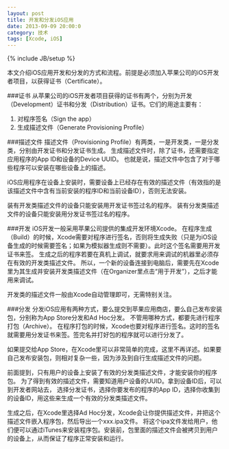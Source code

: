 ```yaml
---
layout: post
title: 开发和分发iOS应用
date: 2013-09-09 20:00:0
category: 技术
tags: [Xcode, iOS]
---
```

{% include JB/setup %}

本文介绍iOS应用开发和分发的方式和流程。前提是必须加入苹果公司的iOS开发者项目，以获得证书（Certificate）。

<!--more-->

###证书
从苹果公司的iOS开发者项目获得的证书有两个，分别为开发（Development）证书和分发（Distribution）证书。它们的用途主要有：
1. 对程序签名（Sign the app）
2. 生成描述文件（Generate Provisioning Profile）

###描述文件
描述文件（Provisioning Profile）有两类，一是开发类，一是分发类，分别由开发证书和分发证书生成。
生成描述文件时，除了证书，还需要指定应用程序的App ID和设备的Device UUID。
也就是说，描述文件中包含了对于哪些程序可以安装在哪些设备上的描述。

iOS应用程序在设备上安装时，需要设备上已经存在有效的描述文件（有效指的是该描述文件中含有当前安装的程序ID和当前设备ID），否则无法安装。

装有开发类描述文件的设备只能安装用开发证书签过名的程序。
装有分发类描述文件的设备只能安装用分发证书签过名的程序。

###开发
iOS开发一般采用苹果公司提供的集成开发环境Xcode。
在程序生成（Build）的时候，Xcode需要对程序进行签名，否则将生成失败（只是为iOS设备生成的时候需要签名；如果为模拟器生成则不需要）。此时这个签名需要用开发证书来签。
生成之后的程序若要在真机上调试，就要求用来调试的机器里必须存在有效的开发类描述文件。
所以，一个新的设备连接到电脑后，需要先在Xcode里为其生成并安装开发类描述文件（在Organizer里点击“用于开发”），之后才能用来调试。

开发类的描述文件一般由Xcode自动管理即可，无需特别关注。

###分发
分发iOS应用有两种方式，要么提交到苹果应用商店，要么自己发布安装包，分别称为App Store分发和Ad Hoc分发。
不管用哪种方式，都要先进行程序打包（Archive）。
在程序打包的时候，Xcode也要对程序进行签名。这时的签名就需要用分发证书来签。签完名并打好包的程序就可以进行分发了。

如果提交给App Store，在Xcode里可以非常简单的完成，这里不再详述。如果要自己发布安装包，则相对复杂一些，因为涉及到自行生成描述文件的问题。

前面提到，只有用户的设备上安装了有效的分发类描述文件，才能安装你的程序包。
为了得到有效的描述文件，需要知道用户设备的UUID。拿到设备ID后，可以到开发者网站去，
选择分发证书，选择你要发布的程序的App ID，选择你收集到的设备ID，用这些来生成一个有效的分发类描述文件。

生成之后，在Xcode里选择Ad Hoc分发，Xcode会让你提供描述文件，并把这个描述文件嵌入程序包，然后导出一个xxx.ipa文件。
将这个ipa文件发给用户，他们便可以通过iTunes来安装程序包。安装前，包里面的描述文件会被拷贝到用户的设备上，从而保证了程序正常安装和运行。
